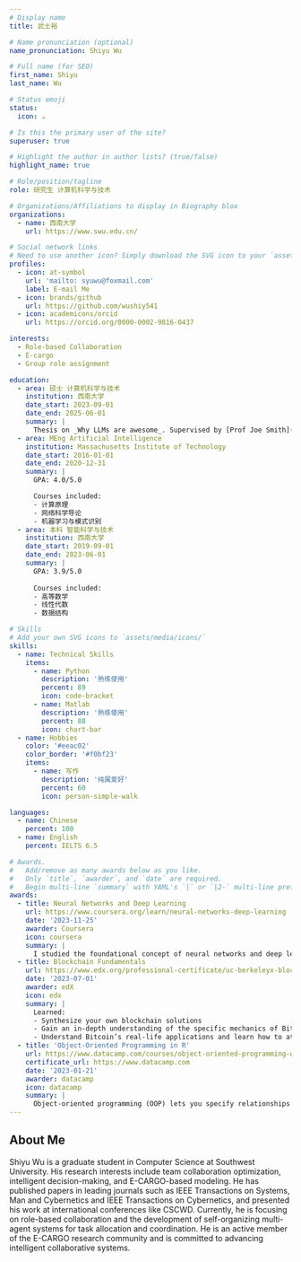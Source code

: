```yaml
---
# Display name
title: 武士裕

# Name pronunciation (optional)
name_pronunciation: Shiyu Wu

# Full name (for SEO)
first_name: Shiyu
last_name: Wu

# Status emoji
status:
  icon: ☕️

# Is this the primary user of the site?
superuser: true

# Highlight the author in author lists? (true/false)
highlight_name: true

# Role/position/tagline
role: 研究生 计算机科学与技术

# Organizations/Affiliations to display in Biography blox
organizations:
  - name: 西南大学
    url: https://www.swu.edu.cn/

# Social network links
# Need to use another icon? Simply download the SVG icon to your `assets/media/icons/` folder.
profiles:
  - icon: at-symbol
    url: 'mailto: syuwu@foxmail.com'
    label: E-mail Me
  - icon: brands/github
    url: https://github.com/wushiy541
  - icon: academicons/orcid
    url: https://orcid.org/0000-0002-9816-0437

interests:
  - Role-based Collaboration
  - E-cargo
  - Group role assignment

education:
  - area: 硕士 计算机科学与技术
    institution: 西南大学
    date_start: 2023-09-01
    date_end: 2025-06-01
    summary: |
      Thesis on _Why LLMs are awesome_. Supervised by [Prof Joe Smith](https://example.com). Presented papers at 5 IEEE conferences with the contributions being published in 2 Springer journals.
  - area: MEng Artificial Intelligence
    institution: Massachusetts Institute of Technology
    date_start: 2016-01-01
    date_end: 2020-12-31
    summary: |
      GPA: 4.0/5.0

      Courses included:
      - 计算原理
      - 网络科学导论
      - 机器学习与模式识别
  - area: 本科 智能科学与技术
    institution: 西南大学
    date_start: 2019-09-01
    date_end: 2023-06-01
    summary: |
      GPA: 3.9/5.0
      
      Courses included:
      - 高等数学
      - 线性代数
      - 数据结构

# Skills
# Add your own SVG icons to `assets/media/icons/`
skills:
  - name: Technical Skills
    items:
      - name: Python
        description: '熟练使用'
        percent: 89
        icon: code-bracket
      - name: Matlab
        description: '熟练使用'
        percent: 88
        icon: chart-bar
  - name: Hobbies
    color: '#eeac02'
    color_border: '#f0bf23'
    items:
      - name: 写作
        description: '纯属爱好'
        percent: 60
        icon: person-simple-walk

languages:
  - name: Chinese
    percent: 100
  - name: English
    percent: IELTS 6.5

# Awards.
#   Add/remove as many awards below as you like.
#   Only `title`, `awarder`, and `date` are required.
#   Begin multi-line `summary` with YAML's `|` or `|2-` multi-line prefix and indent 2 spaces below.
awards:
  - title: Neural Networks and Deep Learning
    url: https://www.coursera.org/learn/neural-networks-deep-learning
    date: '2023-11-25'
    awarder: Coursera
    icon: coursera
    summary: |
      I studied the foundational concept of neural networks and deep learning. By the end, I was familiar with the significant technological trends driving the rise of deep learning; build, train, and apply fully connected deep neural networks; implement efficient (vectorized) neural networks; identify key parameters in a neural network’s architecture; and apply deep learning to your own applications.
  - title: Blockchain Fundamentals
    url: https://www.edx.org/professional-certificate/uc-berkeleyx-blockchain-fundamentals
    date: '2023-07-01'
    awarder: edX
    icon: edx
    summary: |
      Learned:
      - Synthesize your own blockchain solutions
      - Gain an in-depth understanding of the specific mechanics of Bitcoin
      - Understand Bitcoin’s real-life applications and learn how to attack and destroy Bitcoin, Ethereum, smart contracts and Dapps, and alternatives to Bitcoin’s Proof-of-Work consensus algorithm
  - title: 'Object-Oriented Programming in R'
    url: https://www.datacamp.com/courses/object-oriented-programming-with-s3-and-r6-in-r
    certificate_url: https://www.datacamp.com
    date: '2023-01-21'
    awarder: datacamp
    icon: datacamp
    summary: |
      Object-oriented programming (OOP) lets you specify relationships between functions and the objects that they can act on, helping you manage complexity in your code. This is an intermediate level course, providing an introduction to OOP, using the S3 and R6 systems. S3 is a great day-to-day R programming tool that simplifies some of the functions that you write. R6 is especially useful for industry-specific analyses, working with web APIs, and building GUIs.
---
```


## About Me

Shiyu Wu is a graduate student in Computer Science at Southwest University. His research interests include team collaboration optimization, intelligent decision-making, and E-CARGO-based modeling. He has published papers in leading journals such as IEEE Transactions on Systems, Man and Cybernetics and IEEE Transactions on Cybernetics, and presented his work at international conferences like CSCWD. Currently, he is focusing on role-based collaboration and the development of self-organizing multi-agent systems for task allocation and coordination. He is an active member of the E-CARGO research community and is committed to advancing intelligent collaborative systems.
